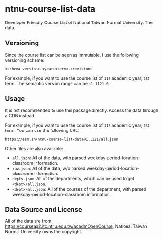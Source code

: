 # ntnu-course-list-data

Developer Friendly Course List of National Taiwan Normal University. The data.

## Versioning

Since the course list can be seen as immutable, I use the following versioning scheme:

```
<schema version>.<year><term>.<revision>
```

For example, if you want to use the course list of `112` academic year, `1`st term. The semantic version range can be `~1.1121.0`.

## Usage

It is not recommended to use this package directly. Access the data through a CDN instead.

For example, if you want to use the course list of `112` academic year, `1`st term. You can use the following URL:

```
https://esm.sh/ntnu-course-list-data@1.1121/all.json
```

Other files are also available:

- `all.json`: All of the data, with parsed weekday-period-location-classroom information.
- `raw.json`: All of the data, w/o parsed weekday-period-location-classroom information.
- `depts.json`: All of the departments, which can be used to get `<dept>/all.json`.
- `<dept>/all.json`: All of the courses of the department, with parsed weekday-period-location-classroom information.

## Data Source and License

All of the data are from <https://courseap2.itc.ntnu.edu.tw/acadmOpenCourse>, National Taiwan Normal University owns the copyright.
